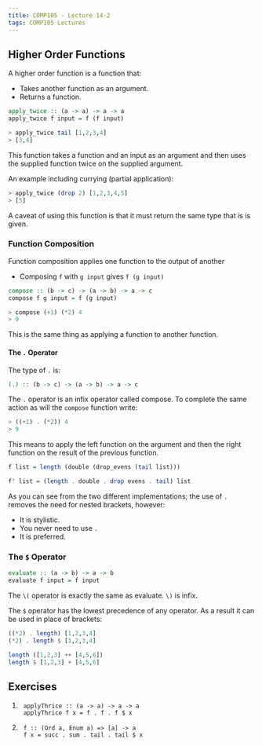 ```yaml
---
title: COMP105 - Lecture 14-2
tags: COMP105 Lectures
---
```

## Higher Order Functions
A higher order function is a function that:

* Takes another function as an argument.
* Returns a function.

```haskell
apply_twice :: (a -> a) -> a -> a
apply_twice f input = f (f input)

> apply_twice tail [1,2,3,4]
> [3,4]
```

This function takes a function and an input as an argument and then uses the supplied function twice on the supplied argument.

An example including currying (partial application):

```haskell
> apply_twice (drop 2) [1,2,3,4,5]
> [5]
```

A caveat of using this function is that it must return the same type that is is given.

### Function Composition
Function composition applies one function to the output of another 

* Composing `f` with `g input` gives `f (g input)`

```haskell
compose :: (b -> c) -> (a -> b) -> a -> c
compose f g input = f (g input)

> compose (+1) (*2) 4
> 9
```

This is the same thing as applying a function to another function.

#### The `.` Operator
The type of `.` is:

```haskell
(.) :: (b -> c) -> (a -> b) -> a -> c
```

The `.` operator is an infix operator called compose. To complete the same action as will the `compose` function write:

```haskell
> ((+1) . (*2)) 4
> 9
```

This means to apply the left function on the argument and then the right function on the result of the previous function.

```haskell
f list = length (double (drop_evens (tail list)))

f' list = (length . double . drop evens . tail) list
```

As you can see from the two different implementations; the use of `.` removes the need for nested brackets, however:

* It is stylistic.
* You never need to use `.`
* It is preferred.

### The `$` Operator

```haskell
evaluate :: (a -> b) -> a -> b
evaluate f input = f input
```

The `\(` operator is exactly the same as evaluate. `\)` is infix.

The `$` operator has the lowest precedence of any operator. As a result it can be used in place of brackets:

```haskell
((*2) . length) [1,2,3,4]
(*2) . length $ [1,2,3,4]

length ([1,2,3] ++ [4,5,6])
length $ [1,2,3] + [4,5,6]
```

## Exercises
1. ```
	applyThrice :: (a -> a) -> a -> a
	applyThrice f x = f . f . f $ x
	```
	
1. ```
	f :: (Ord a, Enum a) => [a] -> a
	f x = succ . sum . tail . tail $ x
	```